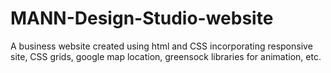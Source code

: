 # MANN-Design-Studio-website
A business website created using html and CSS incorporating responsive site, CSS grids, google map location, greensock libraries for animation, etc.
